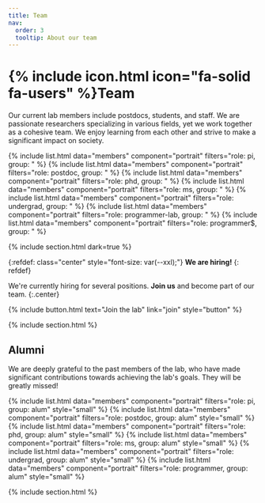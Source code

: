 ```yaml
---
title: Team
nav:
  order: 3
  tooltip: About our team
---
```


# {% include icon.html icon="fa-solid fa-users" %}Team

Our current lab members include postdocs, students, and staff.
We are passionate researchers specializing in various fields, yet we work together as a cohesive team.
We enjoy learning from each other and strive to make a significant impact on society.

{% include list.html data="members" component="portrait" filters="role: pi, group: " %}
{% include list.html data="members" component="portrait" filters="role: postdoc, group: " %}
{% include list.html data="members" component="portrait" filters="role: phd, group: " %}
{% include list.html data="members" component="portrait" filters="role: ms, group: " %}
{% include list.html data="members" component="portrait" filters="role: undergrad, group: " %}
{% include list.html data="members" component="portrait" filters="role: programmer-lab, group: " %}
{% include list.html data="members" component="portrait" filters="role: programmer$, group: " %}

{% include section.html dark=true %}

{:refdef: class="center" style="font-size: var(--xxl);"}
**We are hiring!**
{: refdef}

We're currently hiring for several positions.
**Join us** and become part of our team.
{:.center}

{%
  include button.html
  text="Join the lab"
  link="join"
  style="button"
%}

{% include section.html %}

## Alumni

We are deeply grateful to the past members of the lab, who have made significant contributions towards achieving the lab's goals.
They will be greatly missed!

{% include list.html data="members" component="portrait" filters="role: pi, group: alum" style="small" %}
{% include list.html data="members" component="portrait" filters="role: postdoc, group: alum" style="small" %}
{% include list.html data="members" component="portrait" filters="role: phd, group: alum" style="small" %}
{% include list.html data="members" component="portrait" filters="role: ms, group: alum" style="small" %}
{% include list.html data="members" component="portrait" filters="role: undergrad, group: alum" style="small" %}
{% include list.html data="members" component="portrait" filters="role: programmer, group: alum" style="small" %}

{% include section.html %}
